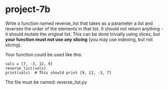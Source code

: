 # project-7b

Write a function named reverse_list that takes as a parameter a list and reverses the order of the elements in that list. It should not return anything - it should mutate the original list.  This can be done trivially using slices, but **your function must not use any slicing** (you may use indexing, but not slicing).

Your function could be used like this:
```
vals = [7, -3, 12, 9]
reverse_list(vals)
print(vals)  # This should print [9, 12, -3, 7]
```

The file must be named: reverse_list.py


